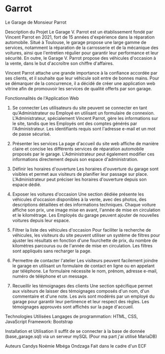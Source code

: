 # Garrot
Le Garage de Monsieur Parrot


Description du Projet
Le Garage V. Parrot est un établissement fondé par Vincent Parrot en 2021, fort de 15 années d'expérience dans la réparation automobile. Situé à Toulouse, le garage propose une large gamme de services, notamment la réparation de la carrosserie et de la mécanique des voitures, ainsi que l'entretien régulier pour garantir leur performance et leur sécurité. En outre, le Garage V. Parrot propose des véhicules d'occasion à la vente, dans le but d'accroître son chiffre d'affaires.

Vincent Parrot attache une grande importance à la confiance accordée par ses clients, et il souhaite que leur véhicule soit entre de bonnes mains. Pour se démarquer de la concurrence, il a décidé de créer une application web vitrine afin de promouvoir les services de qualité offerts par son garage.


Fonctionnalités de l'Application Web
1. Se connecter
Les utilisateurs du site peuvent se connecter en tant qu'Administrateur ou Employé en utilisant un formulaire de connexion. L'Administrateur, spécialement Vincent Parrot, gère les informations sur le site, tandis que les Employés ont des comptes générés par l'Administrateur. Les identifiants requis sont l'adresse e-mail et un mot de passe sécurisé.

2. Présenter les services
La page d'accueil du site web affiche de manière claire et concise les différents services de réparation automobile proposés par le garage. L'Administrateur peut également modifier ces informations directement depuis son espace d'administration.

3. Définir les horaires d'ouverture
Les horaires d'ouverture du garage sont visibles et  permet aux visiteurs de planifier leur passage sur place. L'Administrateur peut préciser les horaires d'ouverture depuis son espace dédié.

4. Exposer les voitures d'occasion
Une section dédiée présente les véhicules d'occasion disponibles à la vente, avec des photos, des descriptions détaillées et des informations techniques. Chaque voiture affiche son prix, une image mise en avant, l'année de mise en circulation et le kilométrage. Les Employés du garage peuvent ajouter de nouvelles voitures depuis leur espace.

5. Filtrer la liste des véhicules d'occasion
Pour faciliter la recherche de véhicules, les visiteurs du site peuvent utiliser un système de filtres pour ajuster les résultats en fonction d'une fourchette de prix, du nombre de kilomètres parcourus ou de l'année de mise en circulation. Les filtres sont appliqués sans recharger la page.

6. Permettre de contacter l'atelier
Les visiteurs peuvent facilement joindre le garage en utilisant un formulaire de contact en ligne ou en appelant par téléphone. Le formulaire nécessite le nom, prénom, adresse e-mail, numéro de téléphone et un message.

8. Recueillir les témoignages des clients
Une section spécifique permet aux visiteurs de laisser des témoignages composés d'un nom, d'un commentaire et d'une note. Les avis sont modérés par un employé du garage pour garantir leur pertinence et leur respect des règles. Les témoignages approuvés sont affichés sur la page d'accueil.

Technologies Utilisées
Langages de programmation: HTML, CSS, JavaScript
Framework: Bootstrap

Installation et Utilisation
Il suffit de se connecter à la base de donnée (base_garage.sql) via un serveur mySQL (Pour ma part j'ai utilisé MariaDB) 


Auteurs
Candys Noémie Mbéga Ondzaga
Fait dans le cadre d'un ECF
